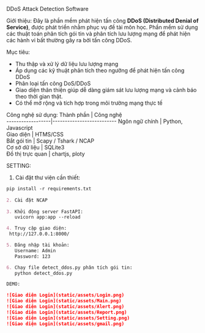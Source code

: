 DDoS Attack Detection Software

Giới thiệu:
Đây là phần mềm phát hiện tấn công **DDoS (Distributed Denial of Service)**, được phát triển nhằm phục vụ 
đề tài môn học. Phần mềm sử dụng các thuật toán phân tích gói tin và phân tích lưu lượng mạng để 
phát hiện các hành vi bất thường gây ra bởi tấn công DDoS.

Mục tiêu:
- Thu thập và xử lý dữ liệu lưu lượng mạng
- Áp dụng các kỹ thuật phân tích theo ngưỡng để phát hiện tấn công DDoS
- Phân loại tấn công DoS/DDoS
- Giao diện thân thiện giúp dễ dàng giám sát lưu lượng mạng và cảnh báo theo thời gian thật.
- Có thể mở rộng và tích hợp trong môi trường mạng thực tế

Công nghệ sử dụng:
 Thành phần       | Công nghệ                
------------------|--------------------------
 Ngôn ngữ chính   | Python, Javascript                   
 Giao diện        | HTMS/CSS                     
 Bắt gói tin      | Scapy / Tshark / NCAP    
 Cơ sở dữ liệu    | SQLite3                               
 Đồ thị trực quan | chartjs, ploty 

 SETTING: 
 
 1. Cài đặt thư viện cần thiết:
 ```markdown
 pip install -r requirements.txt
    
 2. Cài đặt NCAP
    
 3. Khởi động server FastAPI:
    uvicorn app:app --reload

 4. Truy cập giao diện:
  http://127.0.0.1:8000/

 5. Đăng nhập tài khoản:
    Username: Admin
    Password: 123

 6. Chạy file detect_ddos.py phân tích gói tin:
    python detect_ddos.py

DEMO:

![Giao diện Login](static/assets/Login.png)
![Giao diện Login](static/assets/Main.png)
![Giao diện Login](static/assets/Alert.png)
![Giao diện Login](static/assets/Report.png)
![Giao diện Login](static/assets/Setting.png)
![Giao diện Login](static/assets/gmail.png)

 
